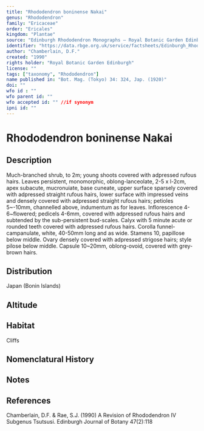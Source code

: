 ```yaml
---
title: "Rhododendron boninense Nakai"
genus: "Rhododendron"
family: "Ericaceae"
order: "Ericales"
kingdom: "Plantae"
source: "Edinburgh Rhododendron Monographs – Royal Botanic Garden Edinburgh"
identifier: "https://data.rbge.org.uk/service/factsheets/Edinburgh_Rhododendron_Monographs.xhtml"
author: "Chamberlain, D.F."
created: "1990"
rights holder: "Royal Botanic Garden Edinburgh"
license: ""
tags: ["taxonomy", "Rhododendron"]
name published in: "Bot. Mag. (Tokyo) 34: 324, Jap. (1920)"
doi: ""
wfo id : ""
wfo parent id: ""
wfo accepted id: "" //if synonym                      
ipni id: ""
---
```


                       

# Rhododendron boninense Nakai

## Description
Much-branched shrub, to 2m; young shoots covered with adpressed rufous hairs. Leaves persistent, monomorphic, oblong-lanceolate, 2-5 x l-2cm, apex subacute, mucronuiate, base cuneate, upper surface sparsely covered with adpressed straight rufous hairs, lower surface with impressed veins and densely covered with adpressed straight rufous hairs; petioles 5~-10mm, channelled above, indumentum as for leaves. Inflorescence 4-6~flowered; pedicels 4-6mm, covered with adpressed rufous hairs and subtended by the sub-persistent bud-scales. Calyx with 5 minute acute or rounded teeth covered with adpressed rufous hairs. Corolla funnel-campanulate, white, 40-50mm long and as wide. Stamens 10, papillose below middle. Ovary densely covered with adpressed strigose hairs; style pilose below middle. Capsule 10~20mm, oblong-ovoid, covered with grey-brown hairs.

## Distribution
Japan (Bonin Islands)

## Altitude


## Habitat
Cliffs

## Nomenclatural History

                       
## Notes


## References

Chamberlain, D.F. & Rae, S.J. (1990) A Revision of Rhododendron IV Subgenus Tsutsusi. Edinburgh Journal of Botany 47(2):118
